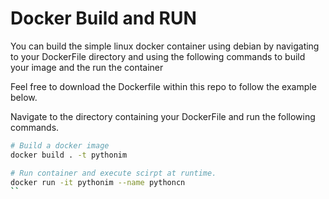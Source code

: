# Docker Build and RUN

You can build the simple linux docker container using debian by navigating to your DockerFile directory and using the following commands to build your image and the run the container

Feel free to download the Dockerfile within this repo to follow the example below.

Navigate to the directory containing your DockerFile and run the following commands.

```bash
# Build a docker image
docker build . -t pythonim

# Run container and execute scirpt at runtime.
docker run -it pythonim --name pythoncn
``
